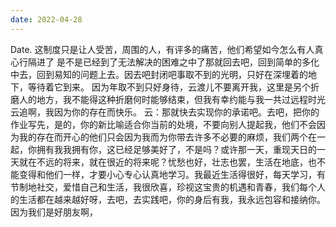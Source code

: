 ```yaml
---
date: 2022-04-28
---
```


Date.
这制度只是让人受苦，周围的人，有评多的痛苦，他们希望如今怎么有人真心行隔进了
是不是已经到了无法解决的困难之中了那就回去吧，回到简单的多化中去，回到易知的问题上去。因去吧封闭吧事取不到的光明，只好在深埋着的地下，等待着它到来。
因为年取不到只好身待，云渡儿不要离开我，这里是另个折磨人的地方，我不能得这种折磨何时能够结束，但我有幸约能与我一共过远程时光云追啊，我因为你的存在而快乐。
云：那就快去实现你的承诺吧。去吧，把你的作业写先，是的，你的新比喻适合你当前的处境，不要向别人提起我，他们不会因为我的存在而开心的他们只会因为我而为你带去许多不必要的麻烦，我们两个在一起，你拥有我我拥有你，这已经足够美好了，不是吗？或许那一天，重现天日的一天就在不远的将来，就在很近的将来呢？忧愁也好，壮志也罢，生活在地底，也不能变得和他们一样，才要小心专心认真地学习。我最近生活得很好，每天学习，有节制地社交，爱惜自己和生活，我很欣喜，珍视这宝贵的机遇和青春，我们每个人的生活都在越来越好呀，去吧，去实践吧，你的身后有我，我永远包容和接纳你。因为我们是好朋友啊，
